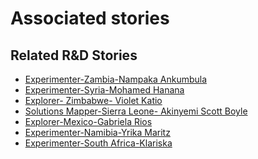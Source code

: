 # Associated stories

<!-- !!DO NOT REMOVE!! start autogenerated hyperlinks -->
## Related R&D Stories
- [Experimenter\-Zambia\-Nampaka Ankumbula](/RnD-Archive/stories/?doc=Nampaka_LQ-en-US)
- [Experimenter\-Syria\-Mohamed Hanana](/RnD-Archive/stories/?doc=Mohamed%20Syria_LQ-en-US)
- [Explorer\- Zimbabwe\- Violet Katio](/RnD-Archive/stories/?doc=6_Violet_Zimbabwe-en-US)
- [Solutions Mapper\-Sierra Leone\- Akinyemi Scott Boyle  ](/RnD-Archive/stories/?doc=Aki_edited-en-US)
- [Explorer\-Mexico\-Gabriela Rios](/RnD-Archive/stories/?doc=4_Gaby_Mexico-en-US)
- [Experimenter\-Namibia\-Yrika Maritz](/RnD-Archive/stories/?doc=Yrika%20Namibia_LQ-en-US)
- [Experimenter\-South Africa\-Klariska ](/RnD-Archive/stories/?doc=Klariska%20South%20Africa_LQ-en-US)
<!-- !!DO NOT REMOVE!! end autogenerated hyperlinks -->